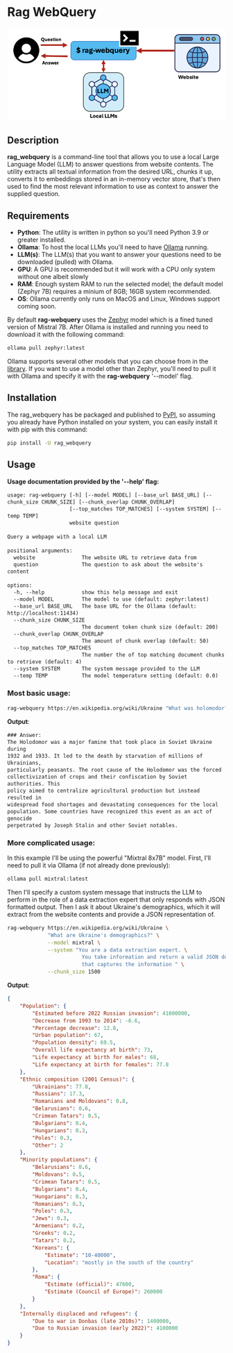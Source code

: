 # Rag WebQuery

![rag-webquery.png](https://raw.githubusercontent.com/robert-mcdermott/rag_webquery/main/images/rag-webquery.png)

## Description
**rag_webquery** is a command-line tool that allows you to use a local Large Language Model (LLM) to answer questions from website contents. The utility extracts all textual information from the desired URL, chunks it up, converts it to embeddings stored in an in-memory vector store, that's then used to find the most relevant information to use as context to answer the supplied question.

## Requirements

- **Python**: The utility is written in python so you'll need Python 3.9 or greater installed.
- **Ollama**: To host the local LLMs you'll need to have [Ollama](https://ollama.ai/) running.
- **LLM(s)**: The LLM(s) that you want to answer your questions need to be downloaded (pulled) with Ollama.
- **GPU**: A GPU is recommended but it will work with a CPU only system without one albeit slowly
- **RAM**: Enough system RAM to run the selected model; the default model (Zephyr 7B) requires a minium of 8GB; 16GB system recommended.
- **OS**: Ollama currently only runs on MacOS and Linux, Windows support coming soon.

By default **rag-webquery** uses the [Zephyr](https://huggingface.co/HuggingFaceH4/zephyr-7b-beta) model which is a fined tuned version of Mistral 7B.  After Ollama is installed and running you need to download it with the following command:

```bash
ollama pull zephyr:latest
```

Ollama supports several other models that you can choose from in the [library](https://ollama.ai/library). If you want to use a model other than Zephyr, you'll need to pull it with Ollama and specify it with the **rag-webquery** '--model' flag.


## Installation

The rag_webquery has be packaged and published to [PyPI](https://pypi.org/project/rag_webquery/), so assuming you already have Python installed on your system, you can easily install it with pip with this command:

```bash
pip install -U rag_webquery
``` 

## Usage 

**Usage documentation provided by the '--help' flag:**

```text
usage: rag-webquery [-h] [--model MODEL] [--base_url BASE_URL] [--chunk_size CHUNK_SIZE] [--chunk_overlap CHUNK_OVERLAP]
                    [--top_matches TOP_MATCHES] [--system SYSTEM] [--temp TEMP]
                    website question

Query a webpage with a local LLM

positional arguments:
  website               The website URL to retrieve data from
  question              The question to ask about the website's content

options:
  -h, --help            show this help message and exit
  --model MODEL         The model to use (default: zephyr:latest)
  --base_url BASE_URL   The base URL for the Ollama (default: http://localhost:11434)
  --chunk_size CHUNK_SIZE
                        The document token chunk size (default: 200)
  --chunk_overlap CHUNK_OVERLAP
                        The amount of chunk overlap (default: 50)
  --top_matches TOP_MATCHES
                        The number the of top matching document chunks to retrieve (default: 4)
  --system SYSTEM       The system message provided to the LLM
  --temp TEMP           The model temperature setting (default: 0.0)
```


### **Most basic usage**:

```bash
rag-webquery https://en.wikipedia.org/wiki/Ukraine "What was holomodor? What was its root cause?"
```

**Output**:

```
### Answer:
The Holodomor was a major famine that took place in Soviet Ukraine during
1932 and 1933. It led to the death by starvation of millions of Ukrainians,
particularly peasants. The root cause of the Holodomor was the forced
collectivization of crops and their confiscation by Soviet authorities. This
policy aimed to centralize agricultural production but instead resulted in
widespread food shortages and devastating consequences for the local
population. Some countries have recognized this event as an act of genocide
perpetrated by Joseph Stalin and other Soviet notables.
```

### **More complicated usage**:

In this example I'll be using the powerful "Mixtral 8x7B" model. First, I'll need to pull it via Ollama (if not already done previously): 

```bash
ollama pull mixtral:latest 
```

Then I'll specify a custom system message that instructs the LLM to perform in the role of a data extraction expert that only responds with JSON formatted output. Then I ask it about Ukraine's demographics, which it will extract from the website contents and provide a JSON representation of.

```bash
rag-webquery https://en.wikipedia.org/wiki/Ukraine \
             "What are Ukraine's demographics?" \
             --model mixtral \
             --system "You are a data extraction expert. \
                        You take information and return a valid JSON document \
                        that captures the information " \
             --chunk_size 1500
```

**Output**:

```json
{
    "Population": {
        "Estimated before 2022 Russian invasion": 41000000,
        "Decrease from 1993 to 2014": -6.6,
        "Percentage decrease": 12.8,
        "Urban population": 67,
        "Population density": 69.5,
        "Overall life expectancy at birth": 73,
        "Life expectancy at birth for males": 68,
        "Life expectancy at birth for females": 77.8
    },
    "Ethnic composition (2001 Census)": {
        "Ukrainians": 77.8,
        "Russians": 17.3,
        "Romanians and Moldovans": 0.8,
        "Belarusians": 0.6,
        "Crimean Tatars": 0.5,
        "Bulgarians": 0.4,
        "Hungarians": 0.3,
        "Poles": 0.3,
        "Other": 2
    },
    "Minority populations": {
        "Belarusians": 0.6,
        "Moldovans": 0.5,
        "Crimean Tatars": 0.5,
        "Bulgarians": 0.4,
        "Hungarians": 0.3,
        "Romanians": 0.3,
        "Poles": 0.3,
        "Jews": 0.3,
        "Armenians": 0.2,
        "Greeks": 0.2,
        "Tatars": 0.2,
        "Koreans": {
            "Estimate": "10-40000",
            "Location": "mostly in the south of the country"
        },
        "Roma": {
            "Estimate (official)": 47600,
            "Estimate (Council of Europe)": 260000
        }
    },
    "Internally displaced and refugees": {
        "Due to war in Donbas (late 2010s)": 1400000,
        "Due to Russian invasion (early 2022)": 4100000
    }
}
```
